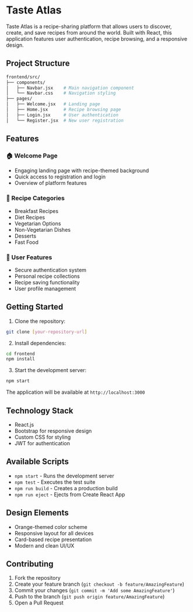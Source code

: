 # Taste Atlas

Taste Atlas is a recipe-sharing platform that allows users to discover, create, and save recipes from around the world. Built with React, this application features user authentication, recipe browsing, and a responsive design.

## Project Structure

```bash
frontend/src/
├── components/
│   ├── Navbar.jsx    # Main navigation component
│   └── Navbar.css    # Navigation styling
├── pages/
│   ├── Welcome.jsx   # Landing page
│   ├── Home.jsx      # Recipe browsing page
│   ├── Login.jsx     # User authentication
│   └── Register.jsx  # New user registration
```

## Features

### 🏠 Welcome Page
- Engaging landing page with recipe-themed background
- Quick access to registration and login
- Overview of platform features

### 🍳 Recipe Categories
- Breakfast Recipes
- Diet Recipes
- Vegetarian Options
- Non-Vegetarian Dishes
- Desserts
- Fast Food

### 👤 User Features
- Secure authentication system
- Personal recipe collections
- Recipe saving functionality
- User profile management

## Getting Started

1. Clone the repository:
```bash
git clone [your-repository-url]
```

2. Install dependencies:
```bash
cd frontend
npm install
```

3. Start the development server:
```bash
npm start
```

The application will be available at `http://localhost:3000`

## Technology Stack

- React.js
- Bootstrap for responsive design
- Custom CSS for styling
- JWT for authentication

## Available Scripts

- `npm start` - Runs the development server
- `npm test` - Executes the test suite
- `npm run build` - Creates a production build
- `npm run eject` - Ejects from Create React App

## Design Elements

- Orange-themed color scheme
- Responsive layout for all devices
- Card-based recipe presentation
- Modern and clean UI/UX

## Contributing

1. Fork the repository
2. Create your feature branch (`git checkout -b feature/AmazingFeature`)
3. Commit your changes (`git commit -m 'Add some AmazingFeature'`)
4. Push to the branch (`git push origin feature/AmazingFeature`)
5. Open a Pull Request

